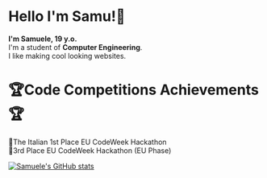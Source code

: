 # Hello I'm Samu!🌹

**I'm Samuele, 19 y.o.**<br>
I'm a student of **Computer Engineering**.<br>
I like making cool looking websites.<br>


# 🏆Code Competitions Achievements 🏆 <br>
🥇The Italian 1st Place EU CodeWeek Hackathon <br>
🥉3rd Place EU CodeWeek Hackathon (EU Phase)<br>
    
[![Samuele's GitHub stats](https://github-readme-stats.vercel.app/api?username=SamueleStabile&show_icons=true&theme=synthwave)](https://github.com/SamueleStabile/github-readme-stats)









<!--
**SamueleStabile/SamueleStabile** is a ✨ _special_ ✨ repository because its `README.md` (this file) appears on your GitHub profile.

Here are some ideas to get you started:

- 🔭 I’m currently working on ...
- 🌱 I’m currently learning ...
- 👯 I’m looking to collaborate on ...
- 🤔 I’m looking for help with ...
- 💬 Ask me about ...
- 📫 How to reach me: ...
- 😄 Pronouns: ...
- ⚡ Fun fact: ...
-->
